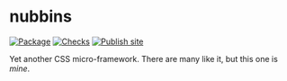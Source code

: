 # nubbins

[![Package](https://github.com/haliphax/nubbins/actions/workflows/package.yml/badge.svg)](https://github.com/haliphax/nubbins/actions/workflows/package.yml)
[![Checks](https://github.com/haliphax/nubbins/actions/workflows/checks.yml/badge.svg)](https://github.com/haliphax/nubbins/actions/workflows/checks.yml)
[![Publish site](https://github.com/haliphax/nubbins/actions/workflows/publish-site.yml/badge.svg)](https://github.com/haliphax/nubbins/actions/workflows/publish-site.yml)

Yet another CSS micro-framework. There are many like it, but this one is _mine_.
